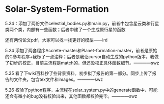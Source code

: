 # Solar-System-Formation


5.24：添加了两份文件celestial_bodies.py和main.py，前者中包含星云类和行星类两个类，内部有一些函数；后者中建了一个生成原行星的函数

还有两份论文pdf，大家可以找一找更好的模型——lrd

5.24 添加了两套程序Accrete-master和Planet-formation-master，前者是原始的C参考程序+我标了一点注释；后者是我让cursor自动生成的python版本，我做了初步的校正，目前主流程是match的，但还没校正具体函数细节。————swz

5.25 看了下wiki百科抄了些背景资料，初步拟了报告的第一部分。同步上传了报告的文件夹，包含tex文件和images。————swz

5.26 校验了python程序，主流程在solar_system.py中的generate函数中，可能还会有微小的bug没有校验出来，其他函数都校验完毕。————swz
